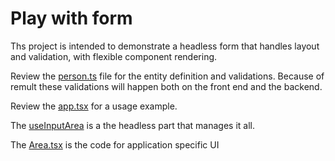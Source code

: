 # Play with form    
Ths project is intended to demonstrate a headless form that handles layout and validation, with flexible component rendering.

Review the [person.ts](tree/master/src/shared/Person.ts) file for the entity definition and validations. Because of remult these validations will happen both on the front end and the backend.

Review the [app.tsx](tree/master/src/app.tsx) for a usage example.

The [useInputArea](tree/master/src/utils/useInputArea.tsx) is a the headless part that manages it all.

The [Area.tsx](tree/master/src/utils/Area.tsx) is the code for application specific UI